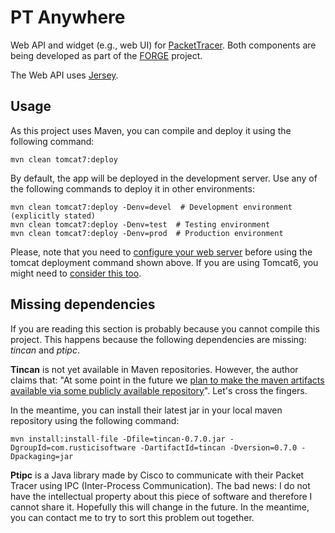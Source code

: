 # PT Anywhere

Web API and widget (e.g., web UI) for [PacketTracer](https://www.netacad.com/web/about-us/cisco-packet-tracer).
Both components are being developed as part of the [FORGE](http://ict-forge.eu/) project.


The Web API uses [Jersey](https://jersey.java.net/documentation/latest/user-guide.html).


## Usage

As this project uses Maven, you can compile and deploy it using the following command:

    mvn clean tomcat7:deploy

By default, the app will be deployed in the development server.
Use any of the following commands to deploy it in other environments:

    mvn clean tomcat7:deploy -Denv=devel  # Development environment (explicitly stated)
    mvn clean tomcat7:deploy -Denv=test  # Testing environment
    mvn clean tomcat7:deploy -Denv=prod  # Production environment


Please, note that you need to [configure your web server](http://www.mkyong.com/maven/how-to-deploy-maven-based-war-file-to-tomcat/) before using the tomcat deployment command shown above.
If you are using Tomcat6, you might need to [consider this too](http://stackoverflow.com/questions/8726987/cant-access-tomcat-6-manager-app).


## Missing dependencies

If you are reading this section is probably because you cannot compile this project.
This happens because the following dependencies are missing: _tincan_ and _ptipc_.

__Tincan__ is not yet available in Maven repositories.
However, the author claims that: "At some point in the future we [plan to make the maven artifacts available via some publicly available repository](https://github.com/RusticiSoftware/TinCanJava/issues/31)".
Let's cross the fingers.

In the meantime, you can install their latest jar in your local maven repository using the following command:

    mvn install:install-file -Dfile=tincan-0.7.0.jar -DgroupId=com.rusticisoftware -DartifactId=tincan -Dversion=0.7.0 -Dpackaging=jar

__Ptipc__ is a Java library made by Cisco to communicate with their Packet Tracer using IPC (Inter-Process Communication).
The bad news: I do not have the intellectual property about this piece of software and therefore I cannot share it.
Hopefully this will change in the future.
In the meantime, you can contact me to try to sort this problem out together.
